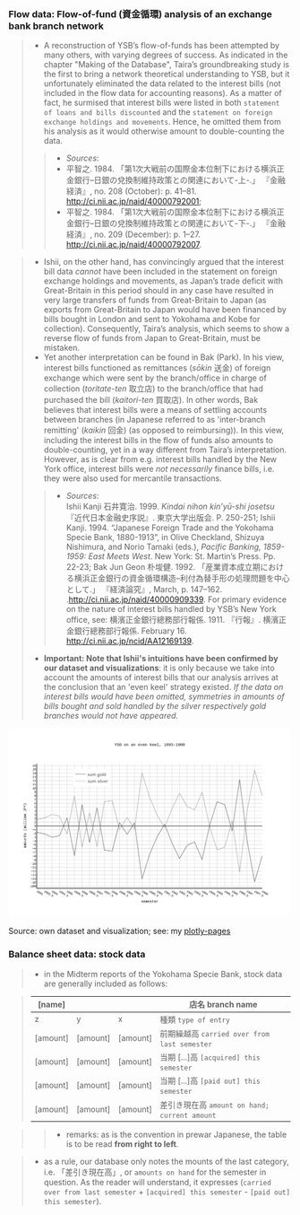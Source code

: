 
### Flow data: Flow-of-fund (資金循環) analysis of an exchange bank branch network

> * A reconstruction of YSB’s flow-of-funds has been attempted by many others, with varying degrees of success. As indicated in the chapter "Making of the Database", Taira’s groundbreaking study is the first to bring a network theoretical understanding to YSB, but it unfortunately eliminated the data related to the interest bills (not included in the flow data for accounting reasons). As a matter of fact, he surmised that interest bills were listed in both `statement of loans and bills discounted` and the `statement on foreign exchange holdings and movements`. Hence, he omitted them from his analysis as it would otherwise amount to double-counting the data. 
>> * *Sources*: 
>>  * 平智之. 1984. 「第1次大戦前の国際金本位制下における横浜正金銀行–日銀の兌換制維持政策との関連において-上-.」 『金融経済』, no. 208 (October): p. 41–81. http://ci.nii.ac.jp/naid/40000792001; 
>>  * 平智之. 1984. 「第1次大戦前の国際金本位制下における横浜正金銀行–日銀の兌換制維持政策との関連において-下-.」 『金融経済』, no. 209 (December): p. 1–27. http://ci.nii.ac.jp/naid/40000792007.
  
> * Ishii, on the other hand, has convincingly argued that the interest bill data *cannot* have been included in the statement on foreign exchange holdings and movements, as Japan’s trade deficit with Great-Britain in this period should in any case have resulted in very large transfers of funds from Great-Britain to Japan (as exports from Great-Britain to Japan would have been financed by bills bought in London and sent to Yokohama and Kobe for collection). Consequently, Taira’s analysis, which seems to show a reverse flow of funds from Japan to Great-Britain, must be mistaken. 
> * Yet another interpretation can be found in Bak (Park). In his view, interest bills functioned as remittances (*sōkin* 送金) of foreign exchange which were sent  by the branch/office in charge of collection (*toritate-ten* 取立店) to the branch/office that had purchased the bill (*kaitori-ten* 買取店). In other words, Bak believes that interest bills were a means of settling accounts between branches (in Japanese referred to as 'inter-branch remitting' (*kaikin* 回金) (as opposed to reimbursing)). In this view, including the interest bills in the flow of funds also amounts to double-counting, yet in a way different from Taira’s interpretation. However, as is clear from e.g. interest bills handled by the New York office, interest bills were *not necessarily* finance bills, i.e. they were also used for mercantile transactions. 
>> * *Sources*:  
Ishii Kanji 石井寛治. 1999. *Kindai nihon kin’yū-shi josetsu* 『近代日本金融史序説』. 東京大学出版会. P. 250-251; Ishii Kanji. 1994. “Japanese Foreign Trade and the Yokohama Specie Bank, 1880-1913”, in Olive Checkland, Shizuya Nishimura, and Norio Tamaki (eds.), *Pacific Banking, 1859-1959: East Meets West*. New York: St. Martin’s Press. Pp. 22-23; Bak Jun Geon 朴埈健. 1992. 「産業資本成立期における横浜正金銀行の資金循環構造–利付為替手形の処理問題を中心として.」 『経済論究』, March, p. 147–162. .http://ci.nii.ac.jp/naid/40000909339. For primary evidence on the nature of interest bills handled by YSB’s New York office, see: 横濱正金銀行總務部行報係. 1911. 『行報』. 横濱正金銀行總務部行報係. February 16. http://ci.nii.ac.jp/ncid/AA12169139.
> * **Important: Note that Ishii's intuitions have been confirmed by our dataset and visualizations**: it is only because we take into account the amounts of interest bills that our analysis arrives at the conclusion that an 'even keel' strategy existed. *If the data on interest bills would have been omitted, symmetries in amounts of bills bought and sold handled by the silver respectively gold branches would not have appeared.* 

![YSB on an even keel](/YSB_on_an_even_keel_1893-1908_definitive.png)

Source: own dataset and visualization; see: my [plotly-pages](https://plot.ly/~michaelschiltz/50/ysb-on-an-even-keel-1893-1908/)

### Balance sheet data: stock data

> * in the Midterm reports of the Yokohama Specie Bank, stock data are generally included as follows:

>| [name]   |          |          | 店名 branch name                            |
>|----------|----------|----------|---------------------------------------------|
>| z        | y        | x        | 種類 `type of entry`                          |
>| [amount] | [amount] | [amount] | 前期繰越高 `carried over from last semester`  |
>| [amount] | [amount] | [amount] | 当期 [...]高 `[acquired] this semester`       |
>| [amount] | [amount] | [amount] | 当期 [...]高 `[paid out] this semester`       |
>| [amount] | [amount] | [amount] | 差引き現在高 `amount on hand; current amount` |

>> * remarks: as is the convention in prewar Japanese, the table is to be read **from right to left**.

> * as a rule, our database only notes the mounts of the last category, i.e. 「差引き現在高」, or `amounts on hand` for the semester in question. As the reader will understand, it expresses (`carried over from last semester` + `[acquired] this semester` - `[paid out] this semester`).
